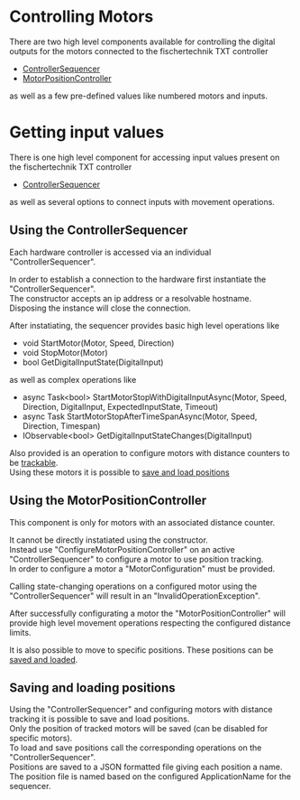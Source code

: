 # Controlling Motors
There are two high level components available for controlling the digital outputs for the motors connected to the fischertechnik TXT controller
* [ControllerSequencer]()
* [MotorPositionController]()

as well as a few pre-defined values like numbered motors and inputs.

# Getting input values
There is one high level component for accessing input values present on the fischertechnik TXT controller
* [ControllerSequencer]()

as well as several options to connect inputs with movement operations.

## Using the ControllerSequencer
Each hardware controller is accessed via an individual "ControllerSequencer".

In order to establish a connection to the hardware first instantiate the "ControllerSequencer".  
The constructor accepts an ip address or a resolvable hostname.  
Disposing the instance will close the connection.

After instatiating, the sequencer provides basic high level operations like
* void StartMotor(Motor, Speed, Direction)
* void StopMotor(Motor)
* bool GetDigitalInputState(DigitalInput)
	
as well as complex operations like
* async Task\<bool> StartMotorStopWithDigitalInputAsync(Motor, Speed, Direction, DigitalInput, ExpectedInputState, Timeout)
* async Task StartMotorStopAfterTimeSpanAsync(Motor, Speed, Direction, Timespan)
* IObservable\<bool> GetDigitalInputStateChanges(DigitalInput)

Also provided is an operation to configure motors with distance counters to be [trackable]().  
Using these motors it is possible to [save and load positions]()

## Using the MotorPositionController
This component is only for motors with an associated distance counter.

It cannot be directly instatiated using the constructor.  
Instead use "ConfigureMotorPositionController" on an active "ControllerSequencer" to configure a motor to use position tracking.  
In order to configure a motor a "MotorConfiguration" must be provided.

Calling state-changing operations on a configured motor using the "ControllerSequencer" will result in an "InvalidOperationException".

After successfully configurating a motor the "MotorPositionController" will provide high level movement operations respecting the configured distance limits.

It is also possible to move to specific positions.
These positions can be [saved and loaded]().

## Saving and loading positions
Using the "ControllerSequencer" and configuring motors with distance tracking it is possible to save and load positions.  
Only the position of tracked motors will be saved (can be disabled for specific motors).  
To load and save positions call the corresponding operations on the "ControllerSequencer".  
Positions are saved to a JSON formatted file giving each position a name.
The position file is named based on the configured ApplicationName for the sequencer.
